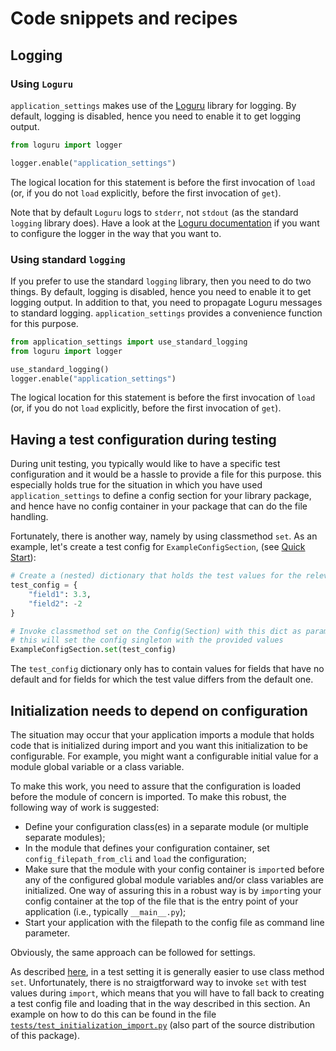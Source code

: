 # Code snippets and recipes

## Logging 

### Using `Loguru`

`application_settings` makes use of the [Loguru](https://github.com/Delgan/loguru) library
for logging. By default, logging is disabled, hence you need to enable it to get
logging output.

```python
from loguru import logger

logger.enable("application_settings")

```

The logical location for this statement is before the first invocation of `load` (or, if
you do not `load` explicitly, before the first invocation of `get`).

Note that by default `Loguru` logs to `stderr`, not `stdout` (as the standard `logging`
library does). Have a look at the 
[Loguru documentation](https://loguru.readthedocs.io/en/stable/index.html) if you want
to configure the logger in the way that you want to.

### Using standard `logging`

If you prefer to use the standard `logging` library, then you need to do two things.
By default, logging is disabled, hence you need to enable it to get logging output. In
addition to that, you need to propagate Loguru messages to standard logging.
`application_settings` provides a convenience function for this purpose.

```python
from application_settings import use_standard_logging
from loguru import logger

use_standard_logging()
logger.enable("application_settings")

```

The logical location for this statement is before the first invocation of `load` (or, if
you do not `load` explicitly, before the first invocation of `get`).

## Having a test configuration during testing

During unit testing, you typically would like to have a specific test configuration and
it would be a hassle to provide a file for this purpose. this especially holds true
for the situation in which you have used `application_settings` to define a config
section for your library package, and hence have no config container in your package
that can do the file handling.

Fortunately, there is another way, namely by using classmethod `set`. As an example,
let's create a test config for `ExampleConfigSection`, (see
[Quick Start](Quick_start.md)):

```python
# Create a (nested) dictionary that holds the test values for the relevant fields
test_config = {
    "field1": 3.3,
    "field2": -2
}

# Invoke classmethod set on the Config(Section) with this dict as parameter;
# this will set the config singleton with the provided values
ExampleConfigSection.set(test_config)
```

The `test_config` dictionary only has to contain values for fields that have no default
and for fields for which the test value differs from the default one.

## Initialization needs to depend on configuration

The situation may occur that your application imports a module that holds code that is
initialized during import and you want this initialization to be configurable. For
example, you might want a configurable initial value for a module global variable
or a class variable.

To make this work, you need to assure that the configuration is loaded before the
module of concern is imported. To make this robust, the following way of work is
suggested:

- Define your configuration class(es) in a separate module (or multiple separate
  modules);
- In the module that defines your configuration container, set `config_filepath_from_cli`
  and `load` the configuration;
- Make sure that the module with your config container is `import`ed before any of the
  configured global module variables and/or class variables are initialized. One way of
  assuring this in a robust way is by `import`ing your config container at the top of the
  file that is the entry point of your application (i.e., typically `__main__.py`);
- Start your application with the filepath to the config file as command line parameter.

Obviously, the same approach can be followed for settings.

As described [here](#having-a-test-configuration-during-testing), in a test setting it
is generally easier to use class method `set`. Unfortunately, there is no straigtforward
way to invoke `set` with test values during `import`, which means that you will have to
fall back to creating a test config file and loading that in the way described in this
section. An example on how to do this can be found in the file
[`tests/test_initialization_import.py`](https://github.com/StockwatchDev/application_settings/blob/develop/tests/test__initialization_import.py)
(also part of the source distribution of this package).

